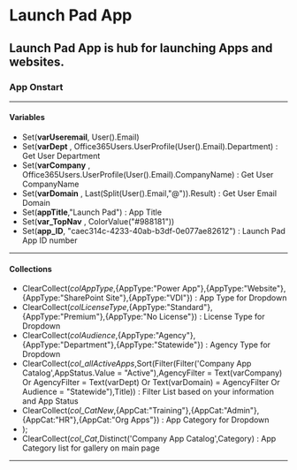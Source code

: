 # Launch Pad App
Launch Pad App is hub for launching Apps and websites.
------------



### App Onstart

------------


#### Variables


- Set(**varUseremail**, User().Email)
- Set(**varDept** , Office365Users.UserProfile(User().Email).Department) : Get User Department
- Set(**varCompany** , Office365Users.UserProfile(User().Email).CompanyName) : Get User CompanyName
- Set(**varDomain** , Last(Split(User().Email,"@")).Result) : Get User Email Domain
- Set(**appTitle**,"Launch Pad") : App Title
- Set(**var_TopNav** , ColorValue("#988181")) 
- Set(**app_ID**, "caec314c-4233-40ab-b3df-0e077ae82612") : Launch Pad App ID number


------------


#### Collections


- ClearCollect(*colAppType*,{AppType:"Power App"},{AppType:"Website"},{AppType:"SharePoint Site"},{AppType:"VDI"}) : App Type for Dropdown
- ClearCollect(*colLicenseType*,{AppType:"Standard"},{AppType:"Premium"},{AppType:"No License"}) : License Type for Dropdown
- ClearCollect(*colAudience*,{AppType:"Agency"},{AppType:"Department"},{AppType:"Statewide"}) : Agency Type for Dropdown
- ClearCollect(*col_allActiveApps*,Sort(Filter(Filter('Company App Catalog',AppStatus.Value = "Active"),AgencyFilter = Text(varCompany) Or AgencyFilter = Text(varDept) Or Text(varDomain) = AgencyFilter Or Audience = "Statewide"),Title)) : Filter List based on your information and App Status
- ClearCollect(*col_CatNew*,{AppCat:"Training"},{AppCat:"Admin"},{AppCat:"HR"},{AppCat:"Org Apps"}) : App Category for Dropdown
- );
- ClearCollect(*col_Cat*,Distinct('Company App Catalog',Category) : App Category list for gallery on main page

------------


